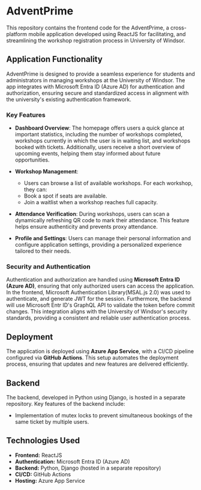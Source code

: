 # AdventPrime

This repository contains the frontend code for the AdventPrime, a cross-platform mobile application developed using ReactJS for facilitating, and streamlining the workshop registration process in University of Windsor.

## Application Functionality

AdventPrime is designed to provide a seamless experience for students and administrators in managing workshops at the University of Windsor. The app integrates with Microsoft Entra ID (Azure AD) for authentication and authorization, ensuring secure and standardized access in alignment with the university's existing authentication framework.

### Key Features

- **Dashboard Overview**: The homepage offers users a quick glance at important statistics, including the number of workshops completed, workshops currently in which the user is in waiting list, and workshops booked with tickets. Additionally, users receive a short overview of upcoming events, helping them stay informed about future opportunities.

- **Workshop Management**: 
  - Users can browse a list of available workshops. For each workshop, they can:
  - Book a spot if seats are available.
  - Join a waitlist when a workshop reaches full capacity.
  
- **Attendance Verification**: During workshops, users can scan a dynamically refreshing QR code to mark their attendance. This feature helps ensure authenticity and prevents proxy attendance.

- **Profile and Settings**: Users can manage their personal information and configure application settings, providing a personalized experience tailored to their needs.

### Security and Authentication

Authentication and authorization are handled using **Microsoft Entra ID (Azure AD)**, ensuring that only authorized users can access the application. In the frontend, Microsoft Authentication Library(MSAL.js 2.0) was used to authenticate, and generate JWT for the session. Furthermore, the backend will use Microsoft Entr ID's GraphQL API to validate the token before commit changes. This integration aligns with the University of Windsor's security standards, providing a consistent and reliable user authentication process.

## Deployment

The application is deployed using **Azure App Service**, with a CI/CD pipeline configured via **GitHub Actions**. This setup automates the deployment process, ensuring that updates and new features are delivered efficiently.

## Backend

The backend, developed in Python using Django, is hosted in a separate repository. Key features of the backend include:
- Implementation of mutex locks to prevent simultaneous bookings of the same ticket by multiple users.

## Technologies Used

- **Frontend:** ReactJS
- **Authentication:** Microsoft Entra ID (Azure AD)
- **Backend:** Python, Django (hosted in a separate repository)
- **CI/CD:** GitHub Actions
- **Hosting:** Azure App Service


